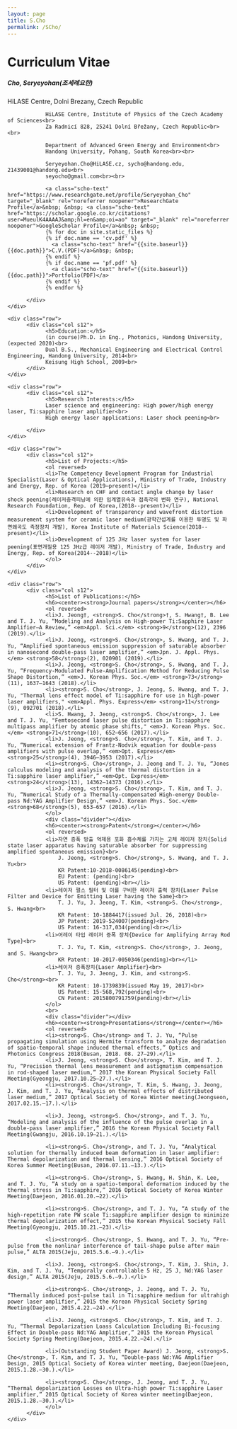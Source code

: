 ```yaml
---
layout: page
title: S.Cho
permalink: /SCho/
---
```


<h1 class="page-title scho-text">Curriculum Vitae</h1>

<div class="section">
    <div class="row">
          <div class="col s12">
                <h5>Cho, Seryeyohan(조세례요한)</h5>
                <p class="thin">HiLASE Centre, Dolni Brezany, Czech Republic</p>
                
                HiLASE Centre, Institute of Physics of the Czech Academy of Sciences<br>
                Za Radnicí 828, 25241 Dolní Břežany, Czech Republic<br><br>
                
                Department of Advanced Green Energy and Environment<br>
                Handong University, Pohang, South Korea<br><br>
                
                Seryeyohan.Cho@HiLASE.cz, sycho@handong.edu, 21439001@handong.edu<br>
                seyocho@gmail.com<br><br>
                
                <a class="scho-text" href="https://www.researchgate.net/profile/Seryeyohan_Cho" target="_blank" rel="noreferrer noopener">ResearchGate Profile</a>&nbsp; &nbsp; <a class="scho-text" href="https://scholar.google.co.kr/citations?user=MueulK4AAAAJ&amp;hl=en&amp;oi=ao" target="_blank" rel="noreferrer noopener">GoogleScholar Profile</a>&nbsp; &nbsp;
                {% for doc in site.static_files %}
                {% if doc.name == 'cv.pdf' %}
                  <a class="scho-text" href="{{site.baseurl}}{{doc.path}}">C.V.(PDF)</a>&nbsp; &nbsp;
                {% endif %}
                {% if doc.name == 'pf.pdf' %}
                  <a class="scho-text" href="{{site.baseurl}}{{doc.path}}">Portfolio(PDF)</a>
                {% endif %}
                {% endfor %}

          </div>
    </div>
    
    <div class="row">
          <div class="col s12">
                <h5>Education:</h5>
                (in course)Ph.D. in Eng., Photonics, Handong University, (expected 2020)<br>
                Dual B.S., Mechanical Engineering and Electrical Control Engineering, Handong University, 2014<br>
                Keisung High School, 2009<br>
          </div>
    </div>

    <div class="row">
          <div class="col s12">
                <h5>Research Interests:</h5>
                Laser science and engineering: High power/high energy laser, Ti:sapphire laser amplifier<br>
                High energy laser applications: Laser shock peening<br>
                
          </div>
    </div>

    <div class="row">
          <div class="col s12">
                <h5>List of Projects:</h5>
                <ol reversed>
                <li>The Competency Development Program for Industrial Specialist(Laser & Optical Applications), Ministry of Trade, Industry and Energy, Rep. of Korea (2019–present)</li>
                <li>Research on CHF and contact angle change by laser shock peening(레이저충격피닝에 의한 임계열유속과 접촉각의 변화 연구), National Research Foundation, Rep. of Korea,(2018--present)</li>
                <li>Development of transparency and wavefront distortion measurement system for ceramic laser medium(광학간섭계를 이용한 투명도 및 파면왜곡도 측정장치 개발), Korea Institute of Materials Science(2018--present)</li>
                <li>Development of 125 JHz laser system for laser peening(표면개질용 125 JHz급 레이저 개발), Ministry of Trade, Industry and Energy, Rep. of Korea(2014--2018)</li>
                </ol>
          </div>
    </div>
    
    <div class="row">
          <div class="col s12">
                <h5>List of Publications:</h5>
                <h6><center><strong>Journal papers</strong></center></h6>
                <ol reversed>
                <li>J. Jeong†, <strong>S. Cho</strong>†, S. Hwang†, B. Lee and T. J. Yu, “Modeling and Analysis on High-power Ti:Sapphire Laser Amplifier–A Review,” <em>Appl. Sci.</em> <strong>9</strong>(12), 2396 (2019).</li>
                <li>J. Jeong, <strong>S. Cho</strong>, S. Hwang, and T. J. Yu, “Amplified spontaneous emission suppression of saturable absorber in nanosecond double-pass laser amplifier,” <em>Jpn. J. Appl. Phys.</em> <strong>58</strong>(2), 020901 (2019).</li>
                <li>J. Jeong, <strong>S. Cho</strong>, S. Hwang, and T. J. Yu, “Frequency-Modulated Pulse-Amplification Method for Reducing Pulse Shape Distortion,” <em>J. Korean Phys. Soc.</em> <strong>73</strong>(11), 1637—1643 (2018).</li>
                <li><strong>S. Cho</strong>, J. Jeong, S. Hwang, and T. J. Yu, "Thermal lens effect model of Ti:sapphire for use in high-power laser amplifiers," <em>Appl. Phys. Express</em> <strong>11</strong>(9), 092701 (2018).</li>
                <li>S. Hwang, J. Jeong, <strong>S. Cho</strong>, J. Lee and T. J. Yu, "Femtosecond laser pulse distortion in Ti:sapphire multipass amplifier by atomic phase shifts," <em>J. Korean Phys. Soc.</em> <strong>71</strong>(10), 652—656 (2017).</li>
                <li>J. Jeong, <strong>S. Cho</strong>, T. Kim, and T. J. Yu, “Numerical extension of Frantz-Nodvik equation for double-pass amplifiers with pulse overlap,” <em>Opt. Express</em> <strong>25</strong>(4), 3946–3953 (2017).</li>
                <li><strong>S. Cho</strong>, J. Jeong and T. J. Yu, “Jones calculus modeling and analysis of the thermal distortion in a Ti:sapphire laser amplifier,” <em>Opt. Express</em> <strong>24</strong>(13), 14362–14373 (2016).</li>
                <li>J. Jeong, <strong>S. Cho</strong>, T. Kim, and T. J. Yu, “Numerical Study of a Thermally-compensated High-energy Double-pass Nd:YAG Amplifier Design,” <em>J. Korean Phys. Soc.</em> <strong>68</strong>(5), 653–657 (2016).</li>
                </ol>
                <div class="divider"></div>
                <h6><center><strong>Patent</strong></center></h6>
                <ol reversed>
                <li>자연 증폭 방출 억제용 포화 흡수체를 가지는 고체 레이저 장치{Solid state laser apparatus having saturable absorber for suppressing amplified spontaneous emission}<br>
                    J. Jeong, <strong>S. Cho</strong>, S. Hwang, and T. J. Yu<br>
                    KR Patent:10-2018-0086145(pending)<br>
                    EU Patent: (pending)<br>
                    US Patent: (pending)<br></li>
                <li>레이저 펄스 필터 및 이를 구비한 레이저 출력 장치{Laser Pulse Filter and Device for Emitting Laser having the Same}<br>
                    T. J. Yu, J. Jeong, T. Kim, <strong>S. Cho</strong>, S. Hwang<br>
                    KR Patent: 10-1884417(issued Jul. 26, 2018)<br>
                    JP Patent: 2019-524007(pending)<br>
                    US Patent: 16-317,034(pending)<br></li>
                <li>어레이 타입 레이저 증폭 장치{Device for Amplifying Array Rod Type}<br>
                    T. J. Yu, T. Kim, <strong>S. Cho</strong>, J. Jeong, and S. Hwang<br>
                    KR Patent: 10-2017-0050346(pending)<br></li>
                <li>레이저 증폭장치{Laser Amplifier}<br>
                    T. J. Yu, J. Jeong, J. Kim, and <strong>S. Cho</strong><br>
                    KR Patent: 10-1739839(issued May 19, 2017)<br>
                    US Patent: 15-568,792(pending)<br>
                    CN Patent: 2015800791759(pending)<br></li>
                </ol>
                <br>
                <div class="divider"></div>
                <h6><center><strong>Presentations</strong></center></h6>
                <ol reversed>
                <li><strong>S. Cho</strong> and T. J. Yu, “Pulse propagating simulation using Hermite transform to analyze degradation of spatio-temporal shape induced thermal effects,” Optics and Photonics Congress 2018(Busan, 2018. 08. 27–29).</li>
                <li>J. Jeong, <strong>S. Cho</strong>, T. Kim, and T. J. Yu, “Precision thermal lens measurement and astigmatism compensation in rod-shaped laser medium,” 2017 the Korean Physical Society Fall Meeting(Gyeongju, 2017.10.25–27.).</li>
                <li><strong>S. Cho</strong>, T. Kim, S. Hwang, J. Jeong, J. Kim, and T. J. Yu, “Analysis on thermal effects of distributed laser medium,” 2017 Optical Society of Korea Winter meeting(Jeongseon, 2017.02.15.–17.).</li>

                <li>J. Jeong, <strong>S. Cho</strong>, and T. J. Yu, “Modeling and analysis of the influence of the pulse overlap in a double-pass laser amplifier,” 2016 the Korean Physical Society Fall Meeting(Gwangju, 2016.10.19–21.).</li>
                
                <li><strong>S. Cho</strong>, and T. J. Yu, “Analytical solution for thermally induced beam deformation in laser amplifier: Thermal depolarization and thermal lensing,” 2016 Optical Society of Korea Summer Meeting(Busan, 2016.07.11.–13.).</li>

                <li><strong>S. Cho</strong>, S. Hwang, H. Shin, K. Lee, and T. J. Yu, “A study on a spatio-temporal deformation induced by the thermal stress in Ti:sapphire,” 2016 Optical Society of Korea Winter Meeting(Daejeon, 2016.01.20.–22).</li>

                <li><strong>S. Cho</strong>, and T. J. Yu, “A study of the high-repetition rate PW scale Ti:sapphire amplifier design to minimize thermal depolarization effect,” 2015 the Korean Physical Society Fall Meeting(Gyeongju, 2015.10.21.–23).</li>

                <li><strong>S. Cho</strong>, S. Hwang, and T. J. Yu, “Pre-pulse from the nonlinar interference of tail-shape pulse after main pulse,” ALTA 2015(Jeju, 2015.5.6.–9.).</li>

                <li>J. Jeong, <strong>S. Cho</strong>, T. Kim, J. Shin, J. Kim, and T. J. Yu, “Temporally controllable 5 Hz, 25 J, Nd:YAG laser design,” ALTA 2015(Jeju, 2015.5.6.–9.).</li>

                <li><strong>S. Cho</strong>, J. Jeong, and T. J. Yu, “Thermally induced post-pulse tail in Ti:sapphire medium for ultrahigh power laser amplifier,” 2015 the Korean Physical Society Spring Meeting(Daejeon, 2015.4.22.–24).</li>

                <li>J. Jeong, <strong>S. Cho</strong>, T. Kim, and T. J. Yu, “Thermal Depolarization Loass Calculation Including Bi-focusing Effect in Double-pass Nd:YAG Amplifier,” 2015 the Korean Physical Society Spring Meeting(Daejeon, 2015.4.22.–24).</li>

                <li>(Outstanding Student Paper Award) J. Jeong, <strong>S. Cho</strong>, T. Kim, and T. J. Yu, “Double-pass Nd:YAG Amplifier Design, 2015 Optical Society of Korea winter meeting, Daejeon(Daejeon, 2015.1.28.–30.).</li>

                <li><strong>S. Cho</strong>, J. Jeong, and T. J. Yu, “Thermal depolarization Losses on Ultra-high power Ti:sapphire Laser amplifier,” 2015 Optical Society of Korea winter meeting(Daejeon, 2015.1.28.–30.).</li>
                </ol>
          </div>
    </div>

</div>
